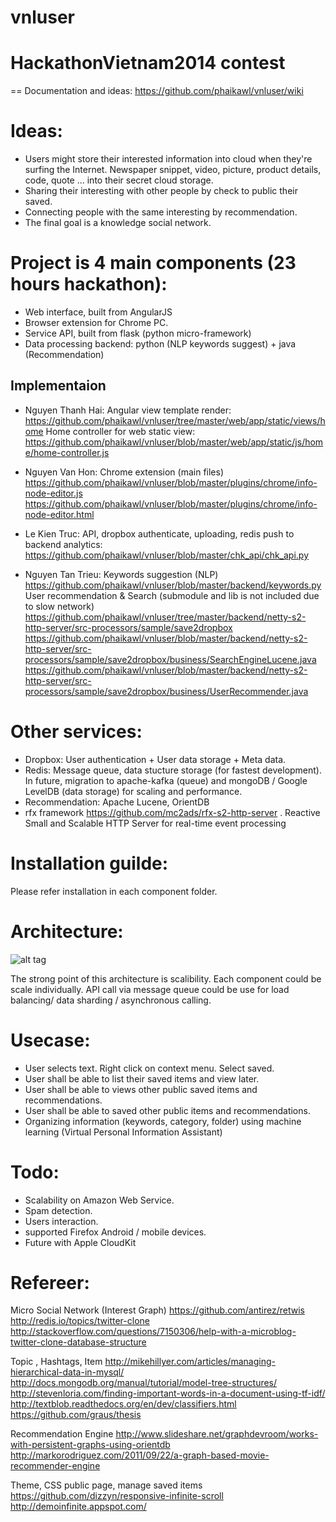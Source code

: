 vnluser
=======
HackathonVietnam2014 contest
=======

== Documentation and ideas:
https://github.com/phaikawl/vnluser/wiki

# Ideas:

- Users might store their interested information into cloud when they're surfing the Internet. Newspaper snippet, video, picture, product details, code, quote ... into their secret cloud storage.
- Sharing their interesting with other people by check to public their saved.
- Connecting people with the same interesting by recommendation.
- The final goal is a knowledge social network.

# Project is 4 main components (23 hours hackathon):

- Web interface, built from AngularJS
- Browser extension for Chrome PC.
- Service API, built from flask (python micro-framework)
- Data processing backend: python (NLP keywords suggest) + java (Recommendation)


## Implementaion
- Nguyen Thanh Hai:
Angular view template render: 
https://github.com/phaikawl/vnluser/tree/master/web/app/static/views/home
Home controller for web static view: https://github.com/phaikawl/vnluser/blob/master/web/app/static/js/home/home-controller.js
- Nguyen Van Hon:
Chrome extension (main files)
https://github.com/phaikawl/vnluser/blob/master/plugins/chrome/info-node-editor.js
https://github.com/phaikawl/vnluser/blob/master/plugins/chrome/info-node-editor.html
- Le Kien Truc:
API, dropbox authenticate, uploading, redis push to backend analytics: https://github.com/phaikawl/vnluser/blob/master/chk_api/chk_api.py

- Nguyen Tan Trieu:
Keywords suggestion (NLP) https://github.com/phaikawl/vnluser/blob/master/backend/keywords.py
User recommendation & Search (submodule and lib is not included due to slow network)
https://github.com/phaikawl/vnluser/tree/master/backend/netty-s2-http-server/src-processors/sample/save2dropbox
https://github.com/phaikawl/vnluser/blob/master/backend/netty-s2-http-server/src-processors/sample/save2dropbox/business/SearchEngineLucene.java
https://github.com/phaikawl/vnluser/blob/master/backend/netty-s2-http-server/src-processors/sample/save2dropbox/business/UserRecommender.java

# Other services:

- Dropbox: User authentication + User data storage + Meta data.
- Redis: Message queue, data stucture storage (for fastest development). In future, migration to apache-kafka (queue) and mongoDB / Google LevelDB (data storage) for scaling and performance.
- Recommendation: Apache Lucene, OrientDB
- rfx framework https://github.com/mc2ads/rfx-s2-http-server . Reactive Small and Scalable HTTP Server for real-time event processing

# Installation guilde:

Please refer installation in each component folder.

# Architecture:


![alt tag](http://dl.dropboxusercontent.com/u/4074962/icons/save2mycloud.png)

The strong point of this architecture is scalibility. Each component could be scale individually. API call via message queue could be use for load balancing/ data sharding / asynchronous calling.

# Usecase:

- User selects text. Right click on context menu. Select saved. 
- User shall be able to list their saved items and view later.
- User shall be able to views other public saved items and recommendations. 
- User shall be able to saved other public items and recommendations.
- Organizing information (keywords, category, folder) using machine learning (Virtual Personal Information Assistant)

# Todo:

- Scalability on Amazon Web Service.
- Spam detection.
- Users interaction.
- supported Firefox Android / mobile devices.
- Future with Apple CloudKit


# Refereer:
Micro Social Network (Interest Graph)
https://github.com/antirez/retwis
http://redis.io/topics/twitter-clone
http://stackoverflow.com/questions/7150306/help-with-a-microblog-twitter-clone-database-structure

Topic , Hashtags, Item
http://mikehillyer.com/articles/managing-hierarchical-data-in-mysql/
http://docs.mongodb.org/manual/tutorial/model-tree-structures/
http://stevenloria.com/finding-important-words-in-a-document-using-tf-idf/
http://textblob.readthedocs.org/en/dev/classifiers.html
https://github.com/graus/thesis


Recommendation Engine
http://www.slideshare.net/graphdevroom/works-with-persistent-graphs-using-orientdb
http://markorodriguez.com/2011/09/22/a-graph-based-movie-recommender-engine

Theme, CSS public page, manage saved items
https://github.com/dizzyn/responsive-infinite-scroll
http://demoinfinite.appspot.com/
